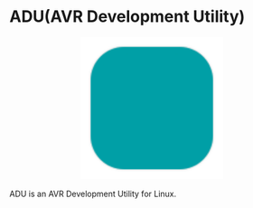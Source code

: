 # ADU(AVR Development Utility)

<center><img src="/resource/img/ADU.svg" width="50%" height="50%"></center>

ADU is an AVR Development Utility for Linux.
